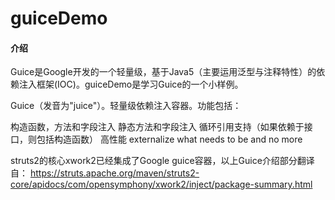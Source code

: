 # guiceDemo

#### 介绍
Guice是Google开发的一个轻量级，基于Java5（主要运用泛型与注释特性）的依赖注入框架(IOC)。guiceDemo是学习Guice的一个小样例。

Guice（发音为"juice"）。轻量级依赖注入容器。功能包括：

构造函数，方法和字段注入
静态方法和字段注入
循环引用支持（如果依赖于接口，则包括构造函数）
高性能
externalize what needs to be and no more

struts2的核心xwork2已经集成了Google guice容器，以上Guice介绍部分翻译自：
https://struts.apache.org/maven/struts2-core/apidocs/com/opensymphony/xwork2/inject/package-summary.html
